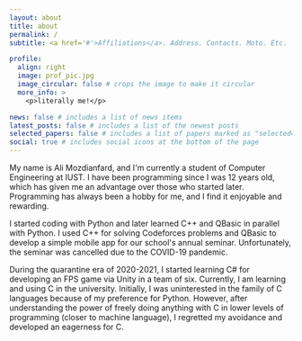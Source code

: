 ```yaml
---
layout: about
title: about
permalink: /
subtitle: <a href='#'>Affiliations</a>. Address. Contacts. Moto. Etc.

profile:
  align: right
  image: prof_pic.jpg
  image_circular: false # crops the image to make it circular
  more_info: >
    <p>literally me!</p>

news: false # includes a list of news items
latest_posts: false # includes a list of the newest posts
selected_papers: false # includes a list of papers marked as "selected={true}"
social: true # includes social icons at the bottom of the page
---
```


My name is Ali Mozdianfard, and I'm currently a student of Computer Engineering at IUST.
I have been programming since I was 12 years old, which has given me an advantage over those who started later.
Programming has always been a hobby for me, and I find it enjoyable and rewarding.

I started coding with Python and later learned C++ and QBasic in parallel with Python.
I used C++ for solving Codeforces problems and QBasic to develop a simple mobile app for our school's annual seminar.
Unfortunately, the seminar was cancelled due to the COVID-19 pandemic.

During the quarantine era of 2020-2021, I started learning C# for developing an FPS game via Unity in a team of six.
Currently, I am learning and using C in the university.
Initially, I was uninterested in the family of C languages because of my preference for Python. However, after understanding the power of freely doing anything with C in lower levels of programming (closer to machine language), I regretted my avoidance and developed an eagerness for C.